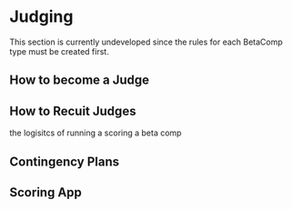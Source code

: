 # Judging

This section is currently undeveloped since the rules for each BetaComp type must be created first.

## How to become a Judge 

## How to Recuit Judges

the logisitcs of running a scoring a beta comp

## Contingency Plans



## Scoring App

